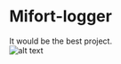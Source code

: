 # Mifort-logger
It would be the best project.  
![alt text](https://github.com/ArtemisTuzhik/ArtemisTuzhik.github.io/blob/master/images/sponge%20bob.jpg)
